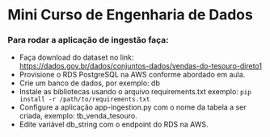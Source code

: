 # Mini Curso de Engenharia de Dados

### Para rodar a aplicação de ingestão faça:
- Faça download do dataset no link: https://dados.gov.br/dados/conjuntos-dados/vendas-do-tesouro-direto1
- Provisione o RDS PostgreSQL na AWS conforme abordado em aula.
- Crie um banco de dados, por exemplo: db
- Instale as bibliotecas usando o arquivo requirements.txt exemplo:
    `pip install -r /path/to/requirements.txt`
- Configure a aplicação app-ingestion.py com o nome da tabela a ser criada, exemplo: tb_venda_tesouro.
- Edite variável db_string com o endpoint do RDS na AWS.